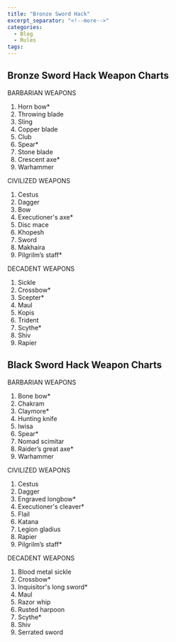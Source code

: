 ```yaml
---
title: "Bronze Sword Hack"
excerpt_separator: "<!--more-->"
categories:
  - Blog
  - Rules
tags:
---
```


## Bronze Sword Hack Weapon Charts

BARBARIAN WEAPONS
1. Horn bow*
2. Throwing blade
3. Sling
4. Copper blade
5. Club
6. Spear*
7. Stone blade
8. Crescent axe*
9. Warhammer

CIVILIZED WEAPONS
1. Cestus
2. Dagger
3. Bow
4. Executioner's axe*
5. Disc mace
6. Khopesh
7. Sword
8. Makhaira
9. Pilgrilm’s staff*

DECADENT WEAPONS
1. Sickle
2. Crossbow*
3. Scepter*
4. Maul
5. Kopis
6. Trident
7. Scythe*
8. Shiv
9. Rapier

## Black Sword Hack Weapon Charts

BARBARIAN WEAPONS
1. Bone bow*
2. Chakram
3. Claymore*
4. Hunting knife
5. Iwisa
6. Spear*
7. Nomad scimitar
8. Raider’s great axe*
9. Warhammer

CIVILIZED WEAPONS
1. Cestus
2. Dagger
3. Engraved longbow*
4. Executioner's cleaver*
5. Flail
6. Katana
7. Legion gladius
8. Rapier
9. Pilgrilm’s staff*

DECADENT WEAPONS
1. Blood metal sickle
2. Crossbow*
3. Inquisitor's long sword*
4. Maul
5. Razor whip
6. Rusted harpoon
7. Scythe*
8. Shiv
9. Serrated sword

<!--more-->

